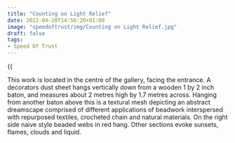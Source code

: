 ```yaml
---
title: "Counting on Light Relief"
date: 2022-04-20T14:58:20+01:00
image: "speedoftrust/img/Counting on Light Relief.jpg"
draft: false
tags:
- Speed Of Trust
---
```


{{<audio src="speedoftrust/audio/Counting on light relief.m4a">}}

This work is located in the centre of the gallery, facing the entrance. A decorators dust sheet hangs vertically down from a wooden 1 by 2 inch baton, and measures about 2 metres high by 1.7 metres across.  Hanging from another baton above this is a textural mesh depicting an abstract dreamscape comprised of different applications of beadwork interspersed with repurposed textiles, crocheted chain and natural materials. On the right side naive style beaded webs in red hang. Other sections evoke sunsets, flames, clouds and liquid.


